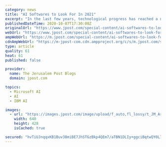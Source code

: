 ```yaml
---
category: news
title: "AI Softwares to Look For In 2021"
excerpt: "In the last few years, technological progress has reached a new high. AI or artificial intelligence is no longer an obscure buzzword used by the geeks! Real-world AI applications can be seen in many sectors, and you can spot AI-enabled devices and ..."
publishedDateTime: 2020-10-07T17:30:00Z
originalUrl: "https://www.jpost.com/special-content/ai-softwares-to-look-for-in-2021-644926"
webUrl: "https://www.jpost.com/special-content/ai-softwares-to-look-for-in-2021-644926"
ampWebUrl: "https://m.jpost.com/special-content/ai-softwares-to-look-for-in-2021-644926/amp"
cdnAmpWebUrl: "https://m-jpost-com.cdn.ampproject.org/c/s/m.jpost.com/special-content/ai-softwares-to-look-for-in-2021-644926/amp"
type: article
quality: 61
heat: 61
published: false

provider:
  name: The Jerusalem Post Blogs
  domain: jpost.com

topics:
  - Microsoft AI
  - AI
  - IBM AI

images:
  - url: "https://images.jpost.com/image/upload/f_auto,fl_lossy/t_JM_ArticleMainImageFaceDetect/464693"
    width: 640
    height: 428
    isCached: true

secured: "hvTiUJnqqxKB1Buv38miBE7JhSTGzBkp4QEm7/aTBN1DLIy+ggciBqtwQY0L77CDLohpx1rShOrEj4XigMYye5Oz2f5itfptg8Xmj2s8L8fOSBlQeAQYq5rILnyLtj4CBWsZklwkyNVL1j9Du29gtx85NOu934TSFaA3lAGkGm58GN+Gf9HB5Q1ea0/ram8aT0Vkq23YuUcrgU5JGvR5xLG8SYNxUdJ6P6naFAiWLD0AXtl1xgDk/eyiJ+0P81SbHkTCLxPGFGwLf2fe/nNIXbrlO2dVJKsFUXlIOuBzGSvlT/o6LNS7OfR+DsgUfzTmXvuKp+DxyK+uzhs4T6WkISN1CqvYAN0sTGeO0VoMU+k=;HloAyK+t4Fwe75cacuQEuQ=="
---
```


